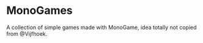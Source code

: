 MonoGames
=========

A collection of simple games made with MonoGame, idea totally not copied from @Vijfhoek.
